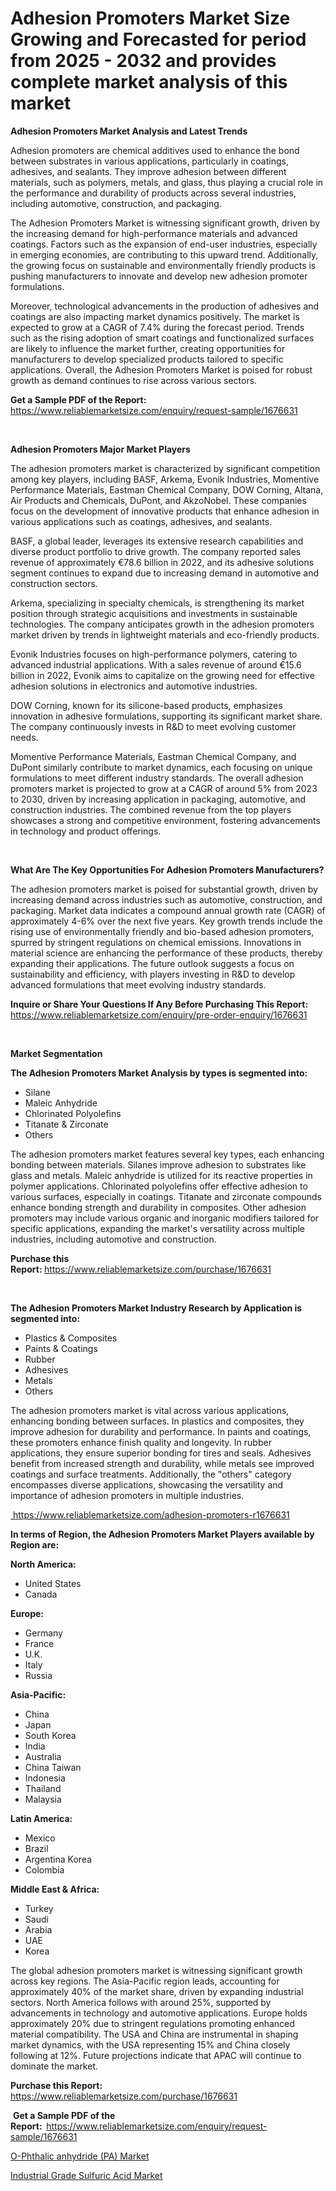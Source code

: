 <p><h1>Adhesion Promoters Market Size Growing and Forecasted for period from 2025 - 2032 and provides complete market analysis of this market</h1></p><p><strong>Adhesion Promoters Market Analysis and Latest Trends</strong></p>
<p><p>Adhesion promoters are chemical additives used to enhance the bond between substrates in various applications, particularly in coatings, adhesives, and sealants. They improve adhesion between different materials, such as polymers, metals, and glass, thus playing a crucial role in the performance and durability of products across several industries, including automotive, construction, and packaging.</p><p>The Adhesion Promoters Market is witnessing significant growth, driven by the increasing demand for high-performance materials and advanced coatings. Factors such as the expansion of end-user industries, especially in emerging economies, are contributing to this upward trend. Additionally, the growing focus on sustainable and environmentally friendly products is pushing manufacturers to innovate and develop new adhesion promoter formulations. </p><p>Moreover, technological advancements in the production of adhesives and coatings are also impacting market dynamics positively. The market is expected to grow at a CAGR of 7.4% during the forecast period. Trends such as the rising adoption of smart coatings and functionalized surfaces are likely to influence the market further, creating opportunities for manufacturers to develop specialized products tailored to specific applications. Overall, the Adhesion Promoters Market is poised for robust growth as demand continues to rise across various sectors.</p></p>
<p><strong>Get a Sample PDF of the Report:&nbsp;</strong> <a href="https://www.reliablemarketsize.com/enquiry/request-sample/1676631?utm_campaign=1197&utm_medium=2&utm_source=Github&utm_content=ia&utm_term=24032025&utm_id=adhesion-promoters">https://www.reliablemarketsize.com/enquiry/request-sample/1676631</a></p>
<p>&nbsp;</p>
<p><strong>Adhesion Promoters Major Market Players</strong></p>
<p><p>The adhesion promoters market is characterized by significant competition among key players, including BASF, Arkema, Evonik Industries, Momentive Performance Materials, Eastman Chemical Company, DOW Corning, Altana, Air Products and Chemicals, DuPont, and AkzoNobel. These companies focus on the development of innovative products that enhance adhesion in various applications such as coatings, adhesives, and sealants.</p><p>BASF, a global leader, leverages its extensive research capabilities and diverse product portfolio to drive growth. The company reported sales revenue of approximately €78.6 billion in 2022, and its adhesive solutions segment continues to expand due to increasing demand in automotive and construction sectors.</p><p>Arkema, specializing in specialty chemicals, is strengthening its market position through strategic acquisitions and investments in sustainable technologies. The company anticipates growth in the adhesion promoters market driven by trends in lightweight materials and eco-friendly products.</p><p>Evonik Industries focuses on high-performance polymers, catering to advanced industrial applications. With a sales revenue of around €15.6 billion in 2022, Evonik aims to capitalize on the growing need for effective adhesion solutions in electronics and automotive industries.</p><p>DOW Corning, known for its silicone-based products, emphasizes innovation in adhesive formulations, supporting its significant market share. The company continuously invests in R&D to meet evolving customer needs.</p><p>Momentive Performance Materials, Eastman Chemical Company, and DuPont similarly contribute to market dynamics, each focusing on unique formulations to meet different industry standards. The overall adhesion promoters market is projected to grow at a CAGR of around 5% from 2023 to 2030, driven by increasing application in packaging, automotive, and construction industries. The combined revenue from the top players showcases a strong and competitive environment, fostering advancements in technology and product offerings.</p></p>
<p>&nbsp;</p>
<p><strong>What Are The Key Opportunities For Adhesion Promoters Manufacturers?</strong></p>
<p><p>The adhesion promoters market is poised for substantial growth, driven by increasing demand across industries such as automotive, construction, and packaging. Market data indicates a compound annual growth rate (CAGR) of approximately 4-6% over the next five years. Key growth trends include the rising use of environmentally friendly and bio-based adhesion promoters, spurred by stringent regulations on chemical emissions. Innovations in material science are enhancing the performance of these products, thereby expanding their applications. The future outlook suggests a focus on sustainability and efficiency, with players investing in R&D to develop advanced formulations that meet evolving industry standards.</p></p>
<p><strong>Inquire or Share Your Questions If Any Before Purchasing This Report:</strong> <a href="https://www.reliablemarketsize.com/enquiry/pre-order-enquiry/1676631?utm_campaign=1197&utm_medium=2&utm_source=Github&utm_content=ia&utm_term=24032025&utm_id=adhesion-promoters">https://www.reliablemarketsize.com/enquiry/pre-order-enquiry/1676631</a></p>
<p>&nbsp;</p>
<p><strong>Market Segmentation</strong></p>
<p><strong>The Adhesion Promoters Market Analysis by types is segmented into:</strong></p>
<p><ul><li>Silane</li><li>Maleic Anhydride</li><li>Chlorinated Polyolefins</li><li>Titanate & Zirconate</li><li>Others</li></ul></p>
<p><p>The adhesion promoters market features several key types, each enhancing bonding between materials. Silanes improve adhesion to substrates like glass and metals. Maleic anhydride is utilized for its reactive properties in polymer applications. Chlorinated polyolefins offer effective adhesion to various surfaces, especially in coatings. Titanate and zirconate compounds enhance bonding strength and durability in composites. Other adhesion promoters may include various organic and inorganic modifiers tailored for specific applications, expanding the market's versatility across multiple industries, including automotive and construction.</p></p>
<p><strong>Purchase this Report:&nbsp;</strong><a href="https://www.reliablemarketsize.com/purchase/1676631?utm_campaign=1197&utm_medium=2&utm_source=Github&utm_content=ia&utm_term=24032025&utm_id=adhesion-promoters">https://www.reliablemarketsize.com/purchase/1676631</a></p>
<p>&nbsp;</p>
<p><strong>The Adhesion Promoters Market Industry Research by Application is segmented into:</strong></p>
<p><ul><li>Plastics & Composites</li><li>Paints & Coatings</li><li>Rubber</li><li>Adhesives</li><li>Metals</li><li>Others</li></ul></p>
<p><p>The adhesion promoters market is vital across various applications, enhancing bonding between surfaces. In plastics and composites, they improve adhesion for durability and performance. In paints and coatings, these promoters enhance finish quality and longevity. In rubber applications, they ensure superior bonding for tires and seals. Adhesives benefit from increased strength and durability, while metals see improved coatings and surface treatments. Additionally, the "others" category encompasses diverse applications, showcasing the versatility and importance of adhesion promoters in multiple industries.</p></p>
<p><a href="https://www.reliablemarketsize.com/adhesion-promoters-r1676631?utm_campaign=1197&utm_medium=2&utm_source=Github&utm_content=ia&utm_term=24032025&utm_id=adhesion-promoters">&nbsp;https://www.reliablemarketsize.com/adhesion-promoters-r1676631</a></p>
<p><strong>In terms of Region, the Adhesion Promoters Market Players available by Region are:</strong></p>
<p>
    <p> <strong> North America: </strong>
        <ul>
            <li>United States</li>
            <li>Canada</li>
        </ul>
        </p> 
    <p> <strong> Europe: </strong>
        <ul>
            <li>Germany</li>
            <li>France</li>
            <li>U.K.</li>
            <li>Italy</li>
            <li>Russia</li>
        </ul>
        </p> 
    <p> <strong> Asia-Pacific: </strong>
        <ul>
            <li>China</li>
            <li>Japan</li>
            <li>South Korea</li>
            <li>India</li>
            <li>Australia</li>
            <li>China Taiwan</li>
            <li>Indonesia</li>
            <li>Thailand</li>
            <li>Malaysia</li>
        </ul>
        </p> 
    <p> <strong> Latin America: </strong>
        <ul>
            <li>Mexico</li>
            <li>Brazil</li>
            <li>Argentina Korea</li>
            <li>Colombia</li>
        </ul>
        </p> 
    <p> <strong> Middle East & Africa: </strong>
        <ul>
            <li>Turkey</li>
            <li>Saudi</li>
            <li>Arabia</li>
            <li>UAE</li>
            <li>Korea</li>
        </ul>
    </p>
    </p>
<p><p>The global adhesion promoters market is witnessing significant growth across key regions. The Asia-Pacific region leads, accounting for approximately 40% of the market share, driven by expanding industrial sectors. North America follows with around 25%, supported by advancements in technology and automotive applications. Europe holds approximately 20% due to stringent regulations promoting enhanced material compatibility. The USA and China are instrumental in shaping market dynamics, with the USA representing 15% and China closely following at 12%. Future projections indicate that APAC will continue to dominate the market.</p></p>
<p><strong>Purchase this Report: </strong><a href="https://www.reliablemarketsize.com/purchase/1676631?utm_campaign=1197&utm_medium=2&utm_source=Github&utm_content=ia&utm_term=24032025&utm_id=adhesion-promoters">https://www.reliablemarketsize.com/purchase/1676631</a></p>
<p>&nbsp;<strong>Get a Sample PDF of the Report:&nbsp;&nbsp;</strong><a href="https://www.reliablemarketsize.com/enquiry/request-sample/1676631?utm_campaign=1197&utm_medium=2&utm_source=Github&utm_content=ia&utm_term=24032025&utm_id=adhesion-promoters">https://www.reliablemarketsize.com/enquiry/request-sample/1676631</a></p>
<p><strong></strong></p>
<p><p><a href="https://github.com/shamprenadw7/Market-Research-Report-List-1/blob/main/o-phthalic-anhydride-pa-market.md?utm_campaign=1197&utm_medium=2&utm_source=Github&utm_content=ia&utm_term=24032025&utm_id=adhesion-promoters">O-Phthalic anhydride (PA) Market</a></p><p><a href="https://github.com/prosalinda88/Market-Research-Report-List-7/blob/main/industrial-grade-sulfuric-acid-market.md?utm_campaign=1197&utm_medium=2&utm_source=Github&utm_content=ia&utm_term=24032025&utm_id=adhesion-promoters">Industrial Grade Sulfuric Acid Market</a></p></p>
